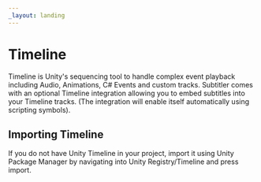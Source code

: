```yaml
---
_layout: landing
---
```


# Timeline
Timeline is Unity's sequencing tool to handle complex event playback including Audio, Animations, C# Events and custom tracks. Subtitler comes with an optional Timeline integration allowing you to embed subtitles into your Timeline tracks. (The integration will enable itself automatically using scripting symbols).

## Importing Timeline
If you do not have Unity Timeline in your project, import it using Unity Package Manager by navigating into Unity Registry/Timeline and press import.


